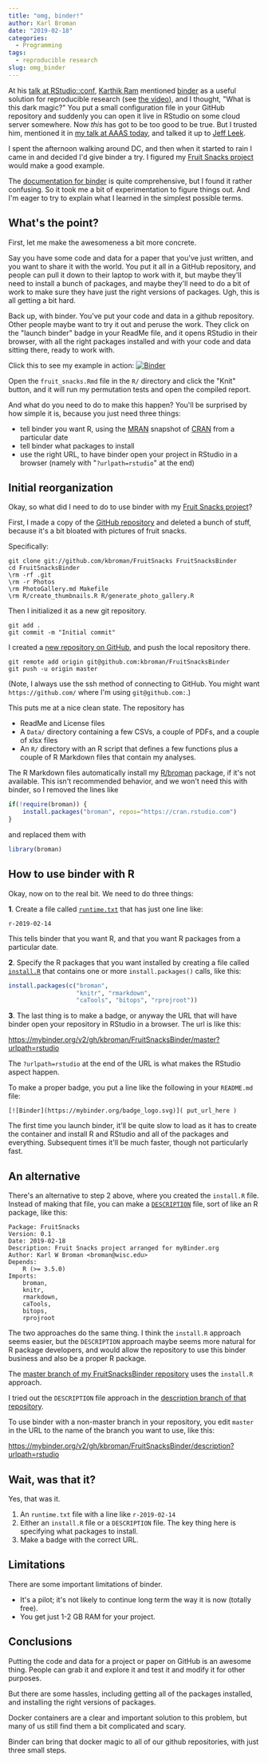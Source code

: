 ```yaml
---
title: "omg, binder!"
author: Karl Broman
date: "2019-02-18"
categories:
  - Programming
tags:
  - reproducible research
slug: omg_binder
---
```


At his [talk at
RStudio::conf](https://github.com/karthik/rstudio2019), [Karthik
Ram](http://inundata.org) mentioned
[binder](https://mybinder.readthedocs.io/en/latest/index.html) as a
useful solution for reproducible research (see [the
video](https://resources.rstudio.com/rstudio-conf-2019/a-guide-to-modern-reproducible-data-science-with-r)),
and I thought, "What is this dark magic?" You put a small
configuration file in your GitHub repository and suddenly you can open it
live in RStudio on some cloud server somewhere. Now _this_ has got to
be too good to be true. But I trusted him, mentioned it in [my talk at
AAAS today](https://bit.ly/rrcollab), and talked it up to [Jeff
Leek](http://jtleek.com).

I spent the afternoon walking around DC, and then when it started to
rain I came in and decided I'd give binder a try. I figured my [Fruit
Snacks project](https://kbroman.org/FruitSnacks) would make a good
example.

The [documentation for
binder](https://mybinder.readthedocs.io/en/latest/index.html) is quite
comprehensive, but I found it rather confusing. So it took me a bit of
experimentation to figure things out. And I'm eager to try to
explain what I learned in the simplest possible terms.

## What's the point?

First, let me make the awesomeness a bit more concrete.

Say you have some code and data for a paper that you've just written,
and you want to share it with the world. You put it all in a GitHub
repository, and people can pull it down to their laptop to work with
it, but maybe they'll need to install a bunch of packages, and maybe
they'll need to do a bit of work to make sure they have just the right
versions of packages. Ugh, this is all getting a bit hard.

Back up, with binder. You've put your code and data in a github
repository. Other people maybe want to try it out and peruse the work.
They click on the "launch binder" badge in your ReadMe file, and it
opens RStudio in their browser, with all the right packages installed
and with your code and data sitting there, ready to work with.

Click this to see my example in action:
[![Binder](https://mybinder.org/badge_logo.svg)](https://mybinder.org/v2/gh/kbroman/FruitSnacksBinder/master?urlpath=rstudio)

Open the `fruit_snacks.Rmd` file in the `R/` directory and click the
"Knit" button, and it will run my permutation tests and open the
compiled report.

And what do you need to do to make this happen? You'll be surprised by
how simple it is, because you just need three things:

- tell binder you want R, using the
  [MRAN](https://mran.microsoft.com/) snapshot of
  [CRAN](https://cran.r-project.org) from a particular date
- tell binder what packages to install
- use the right URL, to have binder open your project in RStudio in a
  browser (namely with "`?urlpath=rstudio`" at the end)




## Initial reorganization

Okay, so what did I need to do to use binder with my [Fruit
Snacks project](https://kbroman.org/FruitSnacks)?

First, I made a copy of the [GitHub
repository](https://github.com/kbroman/FruitSnacks) and deleted a
bunch of stuff, because it's a bit bloated with pictures of fruit
snacks.

Specifically:

```
git clone git://github.com/kbroman/FruitSnacks FruitSnacksBinder
cd FruitSnacksBinder
\rm -rf .git
\rm -r Photos
\rm PhotoGallery.md Makefile
\rm R/create_thumbnails.R R/generate_photo_gallery.R
```

Then I initialized it as a new git repository.

```
git add .
git commit -m "Initial commit"
```

I created a [new repository on
GitHub](https://github.com/kbroman/FruitSnacksBinder), and push the
local repository there.

```
git remote add origin git@github.com:kbroman/FruitSnacksBinder
git push -u origin master
```

(Note, I always use the ssh method of connecting to GitHub. You might
want `https://github.com/` where I'm using `git@github.com:`.)

This puts me at a nice clean state. The repository has

- ReadMe and License files
- A `Data/` directory containing a few CSVs, a couple of PDFs, and a
  couple of xlsx files
- An `R/` directory with an R script that defines a few functions plus
  a couple of R Markdown files that contain my analyses.

The R Markdown files automatically install my
[R/broman](https://github.com/kbroman/broman) package, if it's not
available. This isn't recommended behavior, and we won't need this
with binder, so I removed the lines like

```r
if(!require(broman)) {
    install.packages("broman", repos="https://cran.rstudio.com")
}
```

and replaced them with

```r
library(broman)
```


## How to use binder with R

Okay, now on to the real bit. We need to do three things:

**1**. Create a file called
[`runtime.txt`](https://github.com/kbroman/FruitSnacksBinder/blob/master/runtime.txt)
that has just one line like:

```
r-2019-02-14
```

This tells binder that you want R, and that you want R packages
from a particular date.

**2**. Specify the R packages that you want installed by creating a file called
[`install.R`](https://github.com/kbroman/FruitSnacksBinder/blob/master/install.R)
that contains one or more `install.packages()` calls, like this:

```r
install.packages(c("broman",
                   "knitr", "rmarkdown",
                   "caTools", "bitops", "rprojroot"))
```

**3**. The last thing is to make a badge, or anyway the URL that will
have binder open your repository in RStudio in a browser.
The url is like this:

<https://mybinder.org/v2/gh/kbroman/FruitSnacksBinder/master?urlpath=rstudio>

The `?urlpath=rstudio` at the end of the URL is what makes the
RStudio aspect happen.

To make a proper badge, you put a line like the following in your
`README.md` file:

```
[![Binder](https://mybinder.org/badge_logo.svg)]( put_url_here )
```

The first time you launch binder, it'll be quite slow to load as it
has to create the container and install R and RStudio and all of
the packages and everything. Subsequent times it'll be much
faster, though not particularly fast.

## An alternative

There's an alternative to step 2 above, where you created the
`install.R` file. Instead of making that file, you
can make a
[`DESCRIPTION`](https://github.com/kbroman/FruitSnacksBinder/blob/description/DESCRIPTION)
file, sort of like an R package, like this:

```
Package: FruitSnacks
Version: 0.1
Date: 2019-02-18
Description: Fruit Snacks project arranged for myBinder.org
Author: Karl W Broman <broman@wisc.edu>
Depends:
    R (>= 3.5.0)
Imports:
    broman,
    knitr,
    rmarkdown,
    caTools,
    bitops,
    rprojroot
```

The two approaches do the same thing. I think the `install.R` approach
seems easier, but the `DESCRIPTION` approach maybe seems more natural for
R package developers, and would allow the repository to use this
binder business and also be a proper R package.

The [master branch of my FruitSnacksBinder
repository](https://github.com/kbroman/FruitSnacksBinder) uses the
`install.R` approach.

I tried out the `DESCRIPTION` file approach in the [description
branch of that repository](https://github.com/kbroman/FruitSnacksBinder/tree/description).

To use binder with a non-master branch in your repository, you edit
`master` in the URL to the name of the branch you want to use, like this:

<https://mybinder.org/v2/gh/kbroman/FruitSnacksBinder/description?urlpath=rstudio>


## Wait, was that it?

Yes, that was it.

1. An `runtime.txt` file with a line like `r-2019-02-14`
2. Either an `install.R` file or a `DESCRIPTION` file. The key thing
   here is specifying what packages to install.
3. Make a badge with the correct URL.

## Limitations

There are some important limitations of binder.

- It's a pilot; it's not likely to continue long term the way it is now
  (totally free).
- You get just 1-2 GB RAM for your project.


## Conclusions

Putting the code and data for a project or paper on GitHub is an
awesome thing. People can grab it and explore it and test it and
modify it for other purposes.

But there are some hassles, including getting all of the packages
installed, and installing the right versions of packages.

Docker containers are a clear and important solution to this problem,
but many of us still find them a bit complicated and scary.

Binder can bring that docker magic to all of our github repositories,
with just three small steps.
